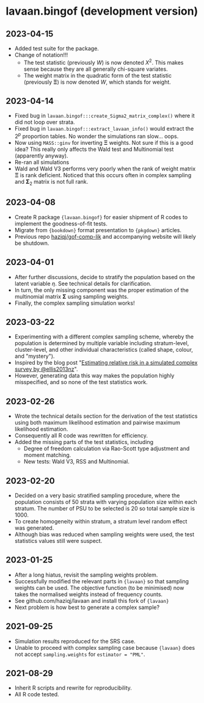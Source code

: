 # lavaan.bingof (development version)

## 2023-04-15

- Added test suite for the package.
- Change of notation!!!
  - The test statistic (previously $W$) is now denoted $X^2$. This makes sense because they are all generally chi-square variates.
  - The weight matrix in the quadratic form of the test statistic (previously $\boldsymbol \Xi$) is now denoted $W$, which stands for weight.

## 2023-04-14

- Fixed bug in `lavaan.bingof:::create_Sigma2_matrix_complex()` where it did not loop over strata.
- Fixed bug in `lavaan.bingof:::extract_lavaan_info()` would extract the $2^p$ proportion tables. No wonder the simulations ran slow... oops.
- Now using `MASS::ginv` for inverting $\boldsymbol \Xi$ weights. Not sure if this is a good idea? This really only affects the Wald test and Multinomial test (apparently anyway).
- Re-ran all simulations 
- Wald and Wald V3 performs very poorly when the rank of weight matrix $\boldsymbol\Xi$ is rank deficient. Noticed that this occurs often in complex sampling and $\boldsymbol\Sigma_2$ matrix is not full rank. 

## 2023-04-08

- Create R package `{lavaan.bingof}` for easier shipment of R codes to implement the goodness-of-fit tests.
- Migrate from `{bookdown}` format presentation to `{pkgdown}` articles. 
- Previous repo [haziqj/gof-comp-lik](https://github.com/haziqj/gof-comp-lik/) and accompanying website will likely be shutdown.
 
## 2023-04-01

- After further discussions, decide to stratify the population based on the latent variable $\eta$. See technical details for clarification.
- In turn, the only missing component was the proper estimation of the multinomial matrix $\boldsymbol\Sigma$ using sampling weights.
- Finally, the complex sampling simulation works!

## 2023-03-22

- Experimenting with a different complex sampling scheme, whereby the population is determined by multiple variable including stratum-level, cluster-level, and other individual characteristics (called shape, colour, and "mystery").
- Inspired by the blog post "[Estimating relative risk in a simulated complex survey by @ellis2013nz](https://www.r-bloggers.com/2018/08/estimating-relative-risk-in-a-simulated-complex-survey-by-ellis2013nz/)".
- However, generating data this way makes the population highly misspecified, and so none of the test statistics work.

## 2023-02-26

- Wrote the technical details section for the derivation of the test statistics using both maximum likelihood estimation and pairwise maximum likelihood estimation.
- Consequently all R code was rewritten for efficiency.
- Added the missing parts of the test statistics, including
	- Degree of freedom calculation via Rao-Scott type adjustment and moment matching.
	- New tests: Wald V3, RSS and Multinomial.

## 2023-02-20

- Decided on a very basic stratified sampling procedure, where the population consists of 50 strata with varying population size within each stratum. The number of PSU to be selected is 20 so total sample size is 1000.
- To create homogeneity within stratum, a stratum level random effect was generated.
- Although bias was reduced when sampling weights were used, the test statistics values still were suspect.

## 2023-01-25

- After a long hiatus, revisit the sampling weights problem.
- Successfully modified the relevant parts in `{lavaan}` so that sampling weights can be used. The objective function (to be minimised) now takes the normalised weights instead of frequency counts.
- See github.com/haziqj/lavaan and install this fork of `{lavaan}`
- Next problem is how best to generate a complex sample?

## 2021-09-25

- Simulation results reproduced for the SRS case.
- Unable to proceed with complex sampling case because `{lavaan}` does not accept `sampling.weights` for `estimator = "PML"`.

## 2021-08-29

- Inherit R scripts and rewrite for reproducibility.
- All R code tested.
